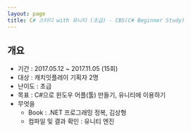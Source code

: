 ```yaml
---
layout: page
title: C# 스터디 with 유니티 (초급) - CBS(C# Beginner Study)
---
```


## 개요
* 기간 : 2017.05.12 ~ 2017.11.05 (15회)
* 대상 : 캐치잇플레이 기획자 2명
* 난이도 : 초급
* 목표 : C#으로 윈도우 어플(툴) 만들기, 유니티에 이용하기
* 무엇을
    * Book : .NET 프로그래밍 정복, 김상형
    * 컴파일 및 결과 확인 : 유니티 엔진